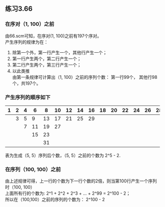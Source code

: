 ## 练习3.66

### 在序对（1, 100）之前
由66.scm可知，在序对(1, 100)之前有197个序对。  
产生序列的规律为在：  
1. 除第一个外，第一行产生一个，其他行产生一个；
2. 第一行产生两个，第二行产生一个；  
3. 第二行产生两个，第三行产生一个；
4. 以此类推  
由第一条规律可计算出（1, 100）之前的序列个数： 第一行99个， 其他行98个，共197个。  

### 产生序列的顺序如下

|1	|2	|4	|6	|8	|10	|12	|14	|16	|18	|20	|22	|24	|26	|28	|30	|32	|
|---|---|---|---|---|---|---|---|---|---|---|---|---|---|---|---|---|
|	|3	|5	|9	|13	|17	|21	|25	|29	|	|	|	|	|	|	|	|	|
|	|	|7	|11	|19	|27	|	|	|	|	|	|	|	|	|	|	|	|
|	|	|	|15	|23	|	|	|	|	|	|	|	|	|	|	|	|	|
|	|	|	|	|31	|	|	|	|	|	|	|	|	|	|	|	|	|

表为生成（5, 5）序列后个数，（5, 5）之前的个数为 2^5 - 2.

### 在序列（100, 100）之前
由上述规律可得，上一行的个数为下一行个数的2倍，则当第100行产生一个序列时（100, 100）  
上面所有行的个数为: 2^1 + 2^2 + 2^3 + ... + 2^99 = 2^100 - 2；  
所以在（100,100）之前的序列的个数为： 2^100 - 2